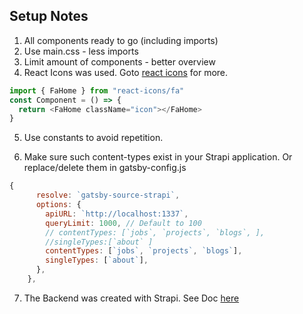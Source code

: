 ## Setup Notes

1. All components ready to go (including imports)
2. Use main.css - less imports
3. Limit amount of components - better overview
4. React Icons was used. Goto [react icons](https://react-icons.github.io/react-icons/) for more.

```javascript
import { FaHome } from "react-icons/fa"
const Component = () => {
  return <FaHome className="icon"></FaHome>
}
```

5. Use constants to avoid repetition.

6. Make sure such content-types exist in your Strapi application. Or replace/delete them in gatsby-config.js

```javascript
{
      resolve: `gatsby-source-strapi`,
      options: {
        apiURL: `http://localhost:1337`,
        queryLimit: 1000, // Default to 100
        // contentTypes: [`jobs`, `projects`, `blogs`, ],
        //singleTypes:[`about` ]
        contentTypes: [`jobs`, `projects`, `blogs`],
        singleTypes: [`about`],
      },
    },
```
7. The Backend was created with Strapi. See Doc [here](https://strapi.io/documentation/v3.x/getting-started/introduction.html)